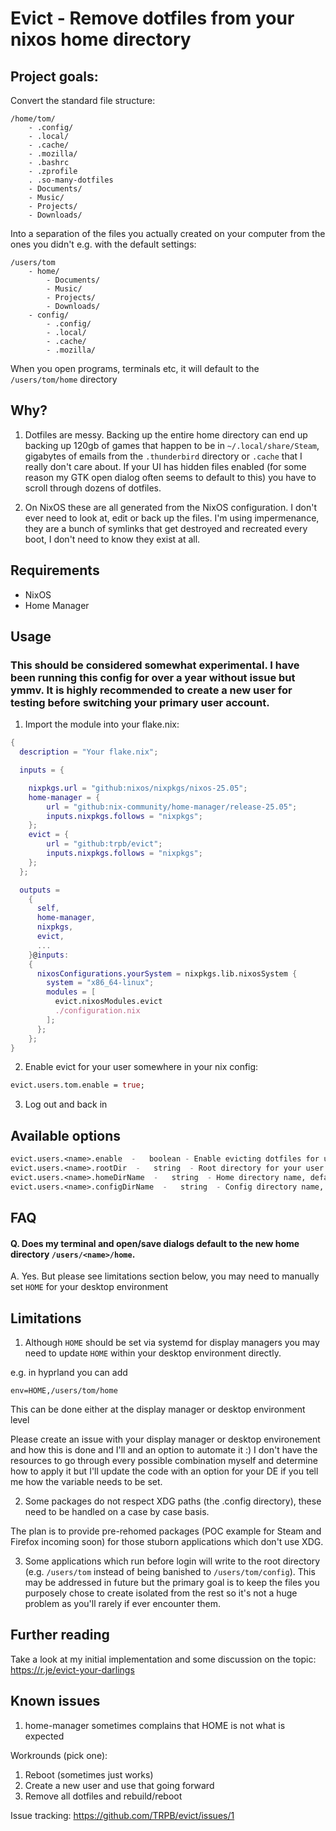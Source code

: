 # Evict - Remove dotfiles from your nixos home directory

## Project goals:

Convert the standard file structure:

```
/home/tom/
    - .config/
    - .local/
    - .cache/
    - .mozilla/
    - .bashrc
    - .zprofile
    . .so-many-dotfiles
    - Documents/
    - Music/
    - Projects/
    - Downloads/
```

Into a separation of the files you actually created on your computer from the ones you didn't e.g. with the default settings:

```
/users/tom
    - home/
        - Documents/
        - Music/
        - Projects/
        - Downloads/
    - config/
        - .config/
        - .local/
        - .cache/
        - .mozilla/       
```

When you open programs, terminals etc, it will default to the `/users/tom/home` directory 


## Why?

1. Dotfiles are messy. Backing up the entire home directory can end up backing up 120gb of games that happen to be in `~/.local/share/Steam`, gigabytes of emails from the `.thunderbird` directory or `.cache` that I really don't care about. If your UI has hidden files enabled (for some reason my GTK open dialog often seems to default to this) you have to scroll through dozens of dotfiles.


2. On NixOS these are all generated from the NixOS configuration. I don't ever need to look at, edit or back up the files. I'm using impermenance, they are a bunch of symlinks that get destroyed and recreated every boot, I don't need to know they exist at all.

## Requirements

- NixOS 
- Home Manager

## Usage

### This should be considered somewhat experimental. I have been running this config for over a year without issue but ymmv. It is highly recommended to create a new user for testing before switching your primary user account.

1. Import the module into your flake.nix:

```nix
{
  description = "Your flake.nix";

  inputs = {

    nixpkgs.url = "github:nixos/nixpkgs/nixos-25.05";
    home-manager = {
        url = "github:nix-community/home-manager/release-25.05";
        inputs.nixpkgs.follows = "nixpkgs";
    };
    evict = {
        url = "github:trpb/evict";
        inputs.nixpkgs.follows = "nixpkgs";
    };
  };

  outputs =
    {
      self,
      home-manager,
      nixpkgs,
      evict,
      ...
    }@inputs:
    {
      nixosConfigurations.yourSystem = nixpkgs.lib.nixosSystem {
        system = "x86_64-linux";
        modules = [
          evict.nixosModules.evict
          ./configuration.nix
        ];
      };
    };
}
```

2. Enable evict for your user somewhere in your nix config:

```nix
evict.users.tom.enable = true;
```

3. Log out and back in

## Available options

```nix
evict.users.<name>.enable  -   boolean - Enable evicting dotfiles for user <name>
evict.users.<name>.rootDir  -   string  - Root directory for your user. Default `/users/<name>`
evict.users.<name>.homeDirName  -   string  - Home directory name, default `home`. Will be placed inside $rootDir
evict.users.<name>.configDirName  -   string  - Config directory name, default `config`. Will be placed inside $rootdir
```

## FAQ

#### Q. Does my terminal and open/save dialogs default to the new home directory `/users/<name>/home`.

A. Yes. But please see limitations section below, you may need to manually set `HOME` for your desktop environment 


## Limitations

1. Although `HOME` should be set via systemd for display managers you may need to update `HOME` within your desktop environment directly.

e.g. in hyprland you can add 

```
env=HOME,/users/tom/home
```

This can be done either at the display manager or desktop environment level

Please create an issue with your display manager or desktop environement and how this is done and I'll and an option to automate it :) I don't have the resources to go through every possible combination myself and determine how to apply it but I'll update the code with an option for your DE if you tell me how the variable needs to be set.

2. Some packages do not respect XDG paths (the .config directory), these need to be handled on a case by case basis.

The plan is to provide pre-rehomed packages (POC example for Steam and Firefox incoming soon) for those stuborn applications which don't use XDG.

3. Some applications which run before login will write to the root directory (e.g. `/users/tom` instead of being banished to `/users/tom/config`). This may be addressed in future but the primary goal is to keep the files you purposely chose to create isolated from the rest so it's not a huge problem as you'll rarely if ever encounter them.

## Further reading

Take a look at my initial implementation and some discussion on the topic: https://r.je/evict-your-darlings


## Known issues

1. home-manager sometimes complains that HOME is not what is expected

Workrounds (pick one):

1. Reboot (sometimes just works)
2. Create a new user and use that going forward
3. Remove all dotfiles and rebuild/reboot 

Issue tracking: https://github.com/TRPB/evict/issues/1



